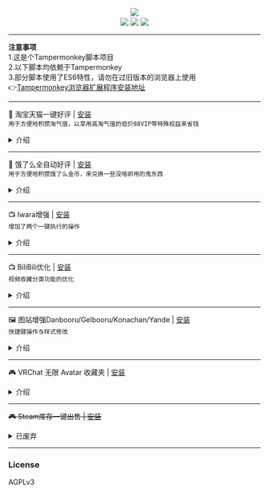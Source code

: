 <div align="center">
    <img src="https://github.com/nekozero/neko0-web-tools/raw/master/img/logo.png" width="400"">
    <br>
    <img src="https://img.shields.io/badge/not-a%20bug-brightgreen.svg"> 
    <img src="https://img.shields.io/badge/it's-a%20feature-brightgreen.svg"> 
    <img src="https://img.shields.io/badge/%F0%9F%90%BE-Neko-ff69b4.svg">
</div>

----

**注意事项**  
1.这是个Tampermonkey脚本项目  
2.以下脚本均依赖于Tampermonkey  
3.部分脚本使用了ES6特性，请勿在过旧版本的浏览器上使用  
👉[Tampermonkey浏览器扩展程序安装地址](https://chrome.google.com/webstore/detail/tampermonkey/dhdgffkkebhmkfjojejmpbldmpobfkfo)  

---

🛒 淘宝天猫一键好评 | [安装](https://greasyfork.org/zh-CN/scripts/14744)  
`用于方便地积攒淘气值，以享用高淘气值的低价88VIP等特殊权益来省钱`
<details>

<summary>介绍</summary>

###  
![](https://raw.githubusercontent.com/jojuniori/neko0-web-tools/master/img/taobao-Anti-detection.gif)

已更新写入评语时按全角句号(中文句号)分割已存储的评语并进行随机排序的功能选项  
随机抽取3个内容进行删除处理  
以此规避淘宝那套“滥用评价功能惩罚”的自动检测  
默认开启此功能

### ⚠️虽然有随机功能来规避
### ⚠️但是用的人多了后有些组合还是会被淘宝记录检测的  
### ⚠️所以追求完美的请务必使用自定义评语功能  
### ⚠️评价完一条后等几秒钟再评价下一条，不然被检测几率很高  

**自定义功能在评价页右下角有小齿轮用来设置**  
**输入框右上角的数字是字数统计**  

关于评价查看：

https://rate.taobao.com/myRate.htm "评价管理" -> "给他人的评价"

![](https://raw.githubusercontent.com/jojuniori/neko0-web-tools/master/img/taobao-myRate.png)

在淘宝&天猫评价页面添加一键好评按钮

![](https://raw.githubusercontent.com/jojuniori/neko0-web-tools/master/img/taobao-config1.png)

![](https://raw.githubusercontent.com/jojuniori/neko0-web-tools/master/img/taobao-config2.png)

淘宝一键好评：

![](https://raw.githubusercontent.com/jojuniori/neko0-web-tools/master/img/taobao2.png)

![](https://raw.githubusercontent.com/jojuniori/neko0-web-tools/master/img/taobao3.png)

![](https://raw.githubusercontent.com/jojuniori/neko0-web-tools/master/img/taobao4.png)

天猫一键好评：

![](https://raw.githubusercontent.com/jojuniori/neko0-web-tools/master/img/taobao5.png)

![](https://raw.githubusercontent.com/jojuniori/neko0-web-tools/master/img/taobao6.png)

[2020-12-14] 已更新在列表页直接一键好评：

![](https://raw.githubusercontent.com/jojuniori/neko0-web-tools/master/img/taobao-update1.png)


[2020-12-24] 加入一键自动全部好评功能，会根据已设定的内容自动挨个好评列表中的待评价商品：

![](https://raw.githubusercontent.com/jojuniori/neko0-web-tools/master/img/taobao-update2.png)

[2023-04-17] 加入使用 ChatGPT 进行 AI评语 功能 by [@Cp0204](https://github.com/Cp0204)：

![](https://user-images.githubusercontent.com/5239753/232384165-9d4135c4-68d7-408b-bf38-d9a690931181.gif)
</details>

----

🍔 饿了么全自动好评 | [安装](https://greasyfork.org/zh-CN/scripts/369326)  
`用于方便地积攒饿了么金币，来兑换一些没啥卵用的鬼东西`
<details>

<summary>介绍</summary>

###  
对于我这种天天点外卖的每次都要一个个去点星简直太麻烦了  
自动化是好文明，懒是第一生产力

安装后进入 https://h5.ele.me/  
点击右下角的自动好评就会开始执行  
会自动给未评价的订单打上好评  
如果有不想打好评的可以提前手动评价掉  

如果有人有改进意向欢迎Pull Requests

![](https://raw.githubusercontent.com/nekozero/neko0-web-tools/master/img/eleme.gif)

</details>

----

📺 Iwara增强 | [安装](https://greasyfork.org/zh-CN/scripts/382345)  
`增加了两个一键执行的操作`
<details>
<summary>介绍</summary>

###  
目前提供了以下功能
1. 复制名字：复制出 “作者 - 作品名” 格式的名字
2. 一键复制名字 并 喜欢+关注+下载：按下即可复制名字，Like，Follow，并Download Source画质 的文件
3. 功能按钮移动到顶部，点赞过的按钮更醒目，进入视频后不用往下滚动就能一目了然看到自己有没有点赞(下载)过这个视频
4. 进入Ecchi版面自动点击R18警告的继续按钮
5. 针对新版“默认不以Source分辨率播放并无法记忆用户设置的问题”进行了优化，进入后自动加载最高分辨率源
6. 分辨率检测功能，每次进去就能看见作者上传的最高分辨率是多少了
7. 增加帧率侦测功能，低于60fps则以醒目颜色警示

用于收藏视频作品再方便不过了

并不影响页面其他原有功能

#### 更改格式 
![](https://raw.githubusercontent.com/nekozero/neko0-web-tools/master/img/iwara.gif)

#### 正面教材 <sub>Rin真是太棒了我™舔爆</sub>
![](https://raw.githubusercontent.com/nekozero/neko0-web-tools/master/img/iwara3.png)

#### 反面教材 
![](https://raw.githubusercontent.com/nekozero/neko0-web-tools/master/img/iwara4.png)

</details>

----

📺 BiliBili优化 | [安装](https://greasyfork.org/zh-CN/scripts/398155)  
`视频收藏分类功能的优化`
<details>
<summary>介绍</summary>

###  
收藏视频弹窗优化

使用前：
![](https://raw.githubusercontent.com/nekozero/neko0-web-tools/master/img/bilibili1.png)

使用后：
![](https://raw.githubusercontent.com/nekozero/neko0-web-tools/master/img/bilibili2.png)

</details>

----

🖼 图站增强Danbooru/Gelbooru/Konachan/Yande | [安装](https://greasyfork.org/zh-CN/scripts/387907)  
`快捷键操作与样式修改`
<details>
<summary>介绍</summary>

###  
加入了快捷键操作

* 按下 `←` 或 `A` 上一页
* 按下 `→` 或 `D` 下一页
* 按下 `S` 或 `O` 查看原图 (source/original)
* 按下 `F` 查看来源页面 (from)

Added shortcut key operation

* Press `←` or `A` to the previous page

* Press `→` or `D` to the next page

* Press `S` or `O` to view the original image (source/original)

* Press `F` to view the source page (from)

</details>

---

🎮 VRChat 无限 Avatar 收藏夹 | [安装](https://greasyfork.org/zh-CN/scripts/461702)
<details>
<summary>介绍</summary>

官方免费的 **50** 个栏位不够用怎么办？

充了 **VRC+** 有 **300** 个栏位后还是不够用怎么办？

使用这个浏览器插件来填补 VRC 官网本该拥有的功能吧！

此开源脚本技巧性地使用了官方的 API 来**合法地**管理您的 Avatars 并**增加到**<a href="#2">**无上限**<sup>1</sup></a>的收藏数量

~~视频教程: [📺 Youtube]()　[📺 BiliBili]()~~  

[示意图]

**<span id="1">※</span>注1：不出意外的话 (指硬盘没满的情况下)  
可以收藏50万个Avatar以上  
但尚未能进行实际测试过  
可能游戏中加起来也没那么多Avatar**

**※注2：虽然这是用官方的API在工作  
但个人觉得这毕竟还是有触碰到VRC+的利益  
鉴于官方推出VRC+之前那波封MOD加EAC的操作而言     
以后连自家的网站API都封掉的可能性也不是没有  
所以还是建议把有世界获取渠道的Avatar在`"来源世界"`中填入world_id当一份保险**

本插件只适用于有公开链接的公开模型(Public)，例如[这样的](https://vrchat.com/home/avatar/avtr_bc6c06ec-fda2-4490-8db2-946f618dba2d)
</details>

---

~~🎮 Steam库存一键出售 | [安装](https://greasyfork.org/zh-CN/scripts/35770)~~
<details>
<summary>已废弃</summary>

###  
库存和重复的卡太多的时候很实用

毕竟一个个写价格确认好几次太麻烦了

会自动获取起价，默认发售价格为起价+0.02

可安装后在脚本代码中自由调整

![](https://raw.githubusercontent.com/nekozero/neko0-web-tools/master/img/steam.png)

</details>

----

### License

AGPLv3
